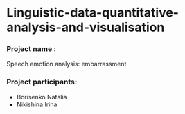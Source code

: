 # Linguistic-data-quantitative-analysis-and-visualisation
### Project name :
Speech emotion analysis: embarrassment
### Project participants: 
* Borisenko Natalia
* Nikishina Irina
